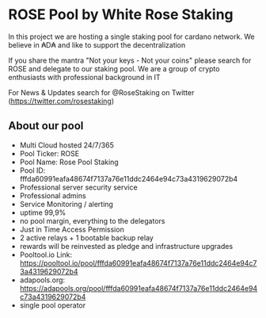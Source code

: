 # ROSE Pool by White Rose Staking

In this project we are hosting a single staking pool for cardano network. 
We believe in ₳D₳ and like to support the decentralization

If you share the mantra "Not your keys - Not your coins" please search for ROSE and delegate to our staking pool.
We are a group of crypto enthusiasts with professional background in IT

For News & Updates search for @RoseStaking on Twitter (https://twitter.com/rosestaking)

## About our pool
- Multi Cloud hosted 24/7/365
- Pool Ticker: ROSE
- Pool Name: Rose Pool Staking
- Pool ID: fffda60991eafa48674f7137a76e11ddc2464e94c73a4319629072b4
- Professional server security service
- Professional admins
- Service Monitoring / alerting 
- uptime 99,9%
- no pool margin, everything to the delegators
- Just in Time Access Permission
- 2 active relays + 1 bootable backup relay
- rewards will be reinvested as pledge and infrastructure upgrades
- Pooltool.io Link: https://pooltool.io/pool/fffda60991eafa48674f7137a76e11ddc2464e94c73a4319629072b4
- adapools.org: https://adapools.org/pool/fffda60991eafa48674f7137a76e11ddc2464e94c73a4319629072b4
- single pool operator

